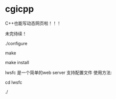 # cgicpp
C++也能写动态网页啦！！！

未完待续！

./configure

make

make install

<p>lwsfc 是一个简单的web server 支持配置文件 使用方法:

cd lwsfc

./
</p>
